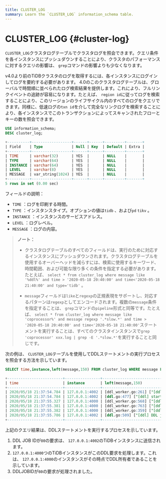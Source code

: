 ```yaml
---
title: CLUSTER_LOG
summary: Learn the `CLUSTER_LOG` information_schema table.
---
```


# CLUSTER_LOG {#cluster-log}

`CLUSTER_LOG`クラスタログテーブルでクラスタログを照会できます。クエリ条件を各インスタンスにプッシュダウンすることにより、クラスタのパフォーマンスに対するクエリの影響は、 `grep`コマンドの影響よりも少なくなります。

v4.0より前のTiDBクラスタのログを取得するには、各インスタンスにログインしてログを要約する必要があります。 4.0のこのクラスタログテーブルは、グローバルで時間順に並べられたログ検索結果を提供します。これにより、フルリンクイベントの追跡が容易になります。たとえば、 `region id`に従ってログを検索することにより、このリージョンのライフサイクル内のすべてのログをクエリできます。同様に、低速ログの`txn id`を介して完全なリンクログを検索することにより、各インスタンスでこのトランザクションによってスキャンされたフローとキーの数を照会できます。


```sql
USE information_schema;
DESC cluster_log;
```

```sql
+----------+------------------+------+------+---------+-------+
| Field    | Type             | Null | Key  | Default | Extra |
+----------+------------------+------+------+---------+-------+
| TIME     | varchar(32)      | YES  |      | NULL    |       |
| TYPE     | varchar(64)      | YES  |      | NULL    |       |
| INSTANCE | varchar(64)      | YES  |      | NULL    |       |
| LEVEL    | varchar(8)       | YES  |      | NULL    |       |
| MESSAGE  | var_string(1024) | YES  |      | NULL    |       |
+----------+------------------+------+------+---------+-------+
5 rows in set (0.00 sec)
```

フィールドの説明：

-   `TIME` ：ログを印刷する時間。
-   `TYPE` ：インスタンスタイプ。オプションの値は`tidb` 、および`pd` `tikv` 。
-   `INSTANCE` ：インスタンスのサービスアドレス。
-   `LEVEL` ：ログレベル。
-   `MESSAGE` ：ログの内容。

> **ノート：**
>
> -   クラスタログテーブルのすべてのフィールドは、実行のために対応するインスタンスにプッシュダウンされます。クラスタログテーブルを使用するオーバーヘッドを減らすには、検索に使用するキーワード、時間範囲、および可能な限り多くの条件を指定する必要があります。たとえば、 `select * from cluster_log where message like '%ddl%' and time > '2020-05-18 20:40:00' and time<'2020-05-18 21:40:00' and type='tidb'` 。
>
> -   `message`フィールドは`like`と`regexp`の正規表現をサポートし、対応するパターンは`regexp`としてエンコードされます。複数の`message`条件を指定することは、 `grep`コマンドの`pipeline`形式と同等です。たとえば、 `select * from cluster_log where message like 'coprocessor%' and message regexp '.*slow.*' and time > '2020-05-18 20:40:00' and time<'2020-05-18 21:40:00'`ステートメントを実行することは、すべてのクラスタインスタンスで`grep 'coprocessor' xxx.log | grep -E '.*slow.*'`を実行することと同じです。

次の例は、 `CLUSTER_LOG`テーブルを使用してDDLステートメントの実行プロセスを照会する方法を示しています。


```sql
SELECT time,instance,left(message,150) FROM cluster_log WHERE message LIKE '%ddl%job%ID.80%' AND type='tidb' AND time > '2020-05-18 20:40:00' AND time < '2020-05-18 21:40:00'
```

```sql
+-------------------------+----------------+--------------------------------------------------------------------------------------------------------------------------------------------------------+
| time                    | instance       | left(message,150)                                                                                                                                      |
+-------------------------+----------------+--------------------------------------------------------------------------------------------------------------------------------------------------------+
| 2020/05/18 21:37:54.784 | 127.0.0.1:4002 | [ddl_worker.go:261] ["[ddl] add DDL jobs"] ["batch count"=1] [jobs="ID:80, Type:create table, State:none, SchemaState:none, SchemaID:1, TableID:79, Ro |
| 2020/05/18 21:37:54.784 | 127.0.0.1:4002 | [ddl.go:477] ["[ddl] start DDL job"] [job="ID:80, Type:create table, State:none, SchemaState:none, SchemaID:1, TableID:79, RowCount:0, ArgLen:1, start |
| 2020/05/18 21:37:55.327 | 127.0.0.1:4000 | [ddl_worker.go:568] ["[ddl] run DDL job"] [worker="worker 1, tp general"] [job="ID:80, Type:create table, State:none, SchemaState:none, SchemaID:1, Ta |
| 2020/05/18 21:37:55.381 | 127.0.0.1:4000 | [ddl_worker.go:763] ["[ddl] wait latest schema version changed"] [worker="worker 1, tp general"] [ver=70] ["take time"=50.809848ms] [job="ID:80, Type: |
| 2020/05/18 21:37:55.382 | 127.0.0.1:4000 | [ddl_worker.go:359] ["[ddl] finish DDL job"] [worker="worker 1, tp general"] [job="ID:80, Type:create table, State:synced, SchemaState:public, SchemaI |
| 2020/05/18 21:37:55.786 | 127.0.0.1:4002 | [ddl.go:509] ["[ddl] DDL job is finished"] [jobID=80]                                                                                                  |
+-------------------------+----------------+--------------------------------------------------------------------------------------------------------------------------------------------------------+
```

上記のクエリ結果は、DDLステートメントを実行するプロセスを示しています。

1.  DDL JOB IDが`80`の要求は、 `127.0.0.1:4002`のTiDBインスタンスに送信されます。
2.  `127.0.0.1:4000`つのTiDBインスタンスがこのDDL要求を処理します。これは、 `127.0.0.1:4000`のインスタンスがその時点でDDL所有者であることを示しています。
3.  DDLJOBIDが`80`の要求が処理されました。
